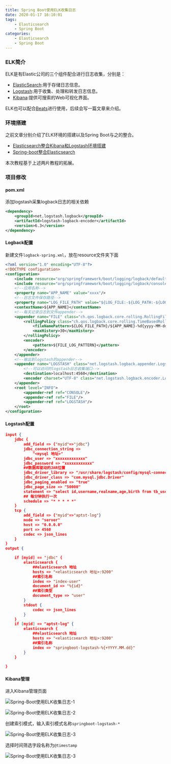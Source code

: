 ```yaml
---
title: Spring Boot使用ELK收集日志
date: 2020-01-17 16:10:01
tags:
    - Elasticsearch
    - Spring Boot
categories:
    - Elasticsearch
    - Spring Boot
---
```


### ELK简介

ELK是有Elastic公司的三个组件配合进行日志收集，分别是：

- [ElasticSearch](https://www.elastic.co/cn/products/elasticsearch):用于存储日志信息。
- [Logstash](https://www.elastic.co/cn/products/elasticsearch):用于收集、处理和转发日志信息。
- [Kibana](https://www.elastic.co/cn/products/Kibana):提供可搜索的Web可视化界面。

ELK也可以配合[Beats](https://www.elastic.co/cn/products/Beats)进行使用，后续会写一篇文章来介绍。

### 环境搭建

之前文章分别介绍了ELK环境的搭建以及Spring Boot与之的整合。

- [Elasticsearch整合Kibana和Logstash环境搭建](https://zhaoyangmushiyi.github.io/2020/01/07/Elasticsearch整合Kibana和Logstash环境搭建/)
- [Spring-boot整合Elasticsearch](https://zhaoyangmushiyi.github.io/2020/01/16/Spring-boot整合Elasticsearch/)

<!-- more -->

本次教程基于上述两片教程的拓展。

### 项目修改

#### pom.xml

添加logstash采集logback日志的相关依赖

```xml
<dependency>
    <groupId>net.logstash.logback</groupId>
    <artifactId>logstash-logback-encoder</artifactId>
    <version>6.3</version>
</dependency>
```

#### Logback配置

新建文件`logback-spring.xml`，放在resource文件夹下面

```xml
<?xml version="1.0" encoding="UTF-8"?>
<!DOCTYPE configuration>
<configuration>
    <include resource="org/springframework/boot/logging/logback/defaults.xml"/>
    <include resource="org/springframework/boot/logging/logback/console-appender.xml"/>
    <!--应用名称-->
    <property name="APP_NAME" value="xxxx"/>
    <!--日志文件保存路径-->
    <property name="LOG_FILE_PATH" value="${LOG_FILE:-${LOG_PATH:-${LOG_TEMP:-${java.io.tmpdir:-/tmp}}}/logs}"/>
    <contextName>${APP_NAME}</contextName>
    <!--每天记录日志到文件appender-->
    <appender name="FILE" class="ch.qos.logback.core.rolling.RollingFileAppender">
        <rollingPolicy class="ch.qos.logback.core.rolling.TimeBasedRollingPolicy">
            <fileNamePattern>${LOG_FILE_PATH}/${APP_NAME}-%d{yyyy-MM-dd}.log</fileNamePattern>
            <maxHistory>30</maxHistory>
        </rollingPolicy>
        <encoder>
            <pattern>${FILE_LOG_PATTERN}</pattern>
        </encoder>
    </appender>
    <!--输出到logstash的appender-->
    <appender name="LOGSTASH" class="net.logstash.logback.appender.LogstashTcpSocketAppender">
        <!--可以访问的logstash日志收集端口-->
        <destination>localhost:4560</destination>
        <encoder charset="UTF-8" class="net.logstash.logback.encoder.LogstashEncoder"/>
    </appender>
    <root level="INFO">
        <appender-ref ref="CONSOLE"/>
        <appender-ref ref="FILE"/>
        <appender-ref ref="LOGSTASH"/>
    </root>
</configuration>
```

#### Logstash配置

```json
input {
	jdbc {
		add_field => {"myid"=>"jdbc"}
		jdbc_connection_string =>
			"<mysql 地址>"
		jdbc_user => "xxxxxxxxxxxxx"
		jdbc_password => "xxxxxxxxxxxx"
		##数据库驱动的JAR位置
		jdbc_driver_library => "/usr/share/logstash/config/mysql-connector-java-5.1.47.jar"
		jdbc_driver_class => "com.mysql.jdbc.Driver"
		jdbc_paging_enabled => "true"
		jdbc_page_size => "50000"
		statement => "select id,username,realname,age,birth from tb_user"
		## 每分钟执行一次
		schedule => "* * * * *"
	}
	tcp {
		add_field => {"myid"=>"aptst-log"}
		mode => "server"
		host => "0.0.0.0"
		port => 4560
		codec => json_lines
	}
}
output {

	if [myid] == "jdbc" {
		elasticsearch {
			##elasticsearch 地址
			hosts => "<elasticsearch 地址>:9200"
			##索引名称
			index => "index-user"
			document_id => "%{id}"
			##索引类型
			document_type => "user"
		}
		stdout {
			codec => json_lines
		}
	}
	if [myid] == "aptst-log" {
		elasticsearch {
			##elasticsearch 地址
			hosts => "<elasticsearch 地址>:9200"
			##索引名称
			index => "springboot-logstash-%{+YYYY.MM.dd}"
		}
	}
	
}
```

#### Kibana管理

进入Kibana管理页面

![Spring-Boot使用ELK收集日志-1](/images/Spring-Boot使用ELK收集日志-1.png)

![Spring-Boot使用ELK收集日志-2](/images/Spring-Boot使用ELK收集日志-2.png)

创建索引模式，输入索引模式名称`springboot-logstash-*`

![Spring-Boot使用ELK收集日志-3](/images/Spring-Boot使用ELK收集日志-3.png)

选择时间筛选字段名称为`@timestamp`

![Spring-Boot使用ELK收集日志-3](/images/Spring-Boot使用ELK收集日志-3.png)